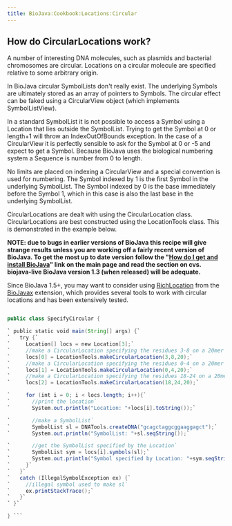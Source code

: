 ```yaml
---
title: BioJava:Cookbook:Locations:Circular
---
```


How do CircularLocations work?
------------------------------

A number of interesting DNA molecules, such as plasmids and bacterial
chromosomes are circular. Locations on a circular molecule are specified
relative to some arbitrary origin.

In BioJava circular SymbolLists don't really exist. The underlying
Symbols are ultimately stored as an array of pointers to Symbols. The
circular effect can be faked using a CircularView object (which
implements SymbolListView).

In a standard SymbolList it is not possible to access a Symbol using a
Location that lies outside the SymbolList. Trying to get the Symbol at 0
or length+1 will throw an IndexOutOfBounds exception. In the case of a
CircularView it is perfectly sensible to ask for the Symbol at 0 or -5
and expect to get a Symbol. Because BioJava uses the biological
numbering system a Sequence is number from 0 to length.

No limits are placed on indexing a CircularView and a special convention
is used for numbering. The Symbol indexed by 1 is the first Symbol in
the underlying SymbolList. The Symbol indexed by 0 is the base
immediately before the Symbol 1, which in this case is also the last
base in the underlying SymbolList.

CircularLocations are dealt with using the CircularLocation class.
CircularLocations are best constructed using the LocationTools class.
This is demonstrated in the example below.

**NOTE: due to bugs in earlier versions of BioJava this recipe will give
strange results unless you are working off a fairly recent version of
BioJava. To get the most up to date version follow the "[How do I get
and install BioJava](BioJava:GetStarted "wikilink")" link on the main
page and read the section on cvs. biojava-live BioJava version 1.3 (when
released) will be adequate.**

Since BioJava 1.5+, you may want to consider using
[RichLocation](http://www.biojava.org/docs/api1.8/org/biojavax/bio/seq/RichLocation.html)
from the [BioJavax](BioJava:BioJavaXDocs "wikilink") extension, which
provides several tools to work with circular locations and has been
extensively tested.

```java import org.biojava.bio.seq.\*; import org.biojava.bio.symbol.\*;

public class SpecifyCircular {

` public static void main(String[] args) {`  
`   try {`  
`     Location[] locs = new Location[3];`  
`     //make a CircularLocation specifying the residues 3-8 on a 20mer`  
`     locs[0] = LocationTools.makeCircularLocation(3,8,20);`  
`     //make a CircularLocation specifying the residues 0-4 on a 20mer`  
`     locs[1] = LocationTools.makeCircularLocation(0,4,20);`  
`     //make a CircularLocation specifying the residues 18-24 on a 20mer`  
`     locs[2] = LocationTools.makeCircularLocation(18,24,20);`

`     for (int i = 0; i < locs.length; i++){`  
`       //print the location`  
`       System.out.println("Location: "+locs[i].toString());`

`       //make a SymbolList`  
`       SymbolList sl = DNATools.createDNA("gcagctaggcggaaggagct");`  
`       System.out.println("SymbolList: "+sl.seqString());`

`       //get the SymbolList specified by the Location`  
`       SymbolList sym = locs[i].symbols(sl);`  
`       System.out.println("Symbol specified by Location: "+sym.seqString());`  
`     }`  
`   }`  
`   catch (IllegalSymbolException ex) {`  
`     //illegal symbol used to make sl`  
`     ex.printStackTrace();`  
`   }`  
` }`

} ```
